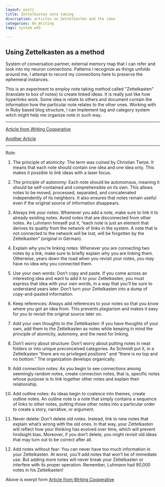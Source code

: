 ```yaml
---
layout: posts
title: Zettelkasten note taking
discription: articles on Zettelkasten and the idea
categories: On_Writing
tags: system web

---
```


## Using Zettelkasten as a method


System of conversation partner, external memory map that I can refer and look into my neuron connections. Patterns I recognize as things unfolds around me, I attempt to record my connections here to preserve the ephemeral instances.

This is an experiment to employ note taking method called "Zettelkasten" (translate to box of notes) to create linked ideas. It is really just like how hyperlinks work. Some idea is relate to others and document contain the information how the particular note relates to the other ones. Working with in Ruby based blog structure, I can implement tag and category system witch might help me organize note in such way. 

___

[Article from Writing Cooperative](https://writingcooperative.com/zettelkasten-how-one-german-scholar-was-so-freakishly-productive-997e4e0ca125)

[Another Article](https://eugeneyan.com/writing/note-taking-zettelkasten/)

---

Rule: 

1. The principle of atomicity: The term was coined by Christian Tietze. It means that each note should contain one idea and one idea only. This makes it possible to link ideas with a laser focus.

2. The principle of autonomy: Each note should be autonomous, meaning it should be self-contained and comprehensible on its own. This allows notes to be moved, processed, separated, and concatenated independently of its neighbors. It also ensures that notes remain useful even if the original source of information disappears.

3. Always link your notes: Whenever you add a note, make sure to link it to already existing notes. Avoid notes that are disconnected from other notes. As Luhmann himself put it, “each note is just an element that derives its quality from the network of links in the system. A note that is not connected to the network will be lost, will be forgotten by the Zettelkasten” (original in German).

4. Explain why you’re linking notes: Whenever you are connecting two notes by a link, make sure to briefly explain why you are linking them. Otherwise, years down the road when you revisit your notes, you may have no idea why you connected them.

5. Use your own words: Don’t copy and paste. If you come across an interesting idea and want to add it to your Zettelkasten, you must express that idea with your own words, in a way that you’ll be sure to understand years later. Don’t turn your Zettelkasten into a dump of copy-and-pasted information.

6. Keep references: Always add references to your notes so that you know where you got an idea from. This prevents plagiarism and makes it easy for you to revisit the original source later on.

7. Add your own thoughts to the Zettelkasten: If you have thoughts of your own, add them to the Zettelkasten as notes while keeping in mind the principle of atomicity, autonomy, and the need for linking.

8. Don’t worry about structure: Don’t worry about putting notes in neat folders or into unique preconceived categories. As Schmidt put it, in a Zettelkasten “there are no privileged positions” and “there is no top and no bottom.” The organization develops organically.

9. Add connection notes: As you begin to see connections among seemingly random notes, create connection notes, that is, specific notes whose purpose is to link together other notes and explain their relationship.

10. Add outline notes: As ideas begin to coalesce into themes, create outline notes. An outline note is a note that simply contains a sequence of links to other notes, putting those other notes into a particular order to create a story, narrative, or argument.

11. Never delete: Don’t delete old notes. Instead, link to new notes that explain what’s wrong with the old ones. In that way, your Zettelkasten will reflect how your thinking has evolved over time, which will prevent hindsight bias. Moreover, if you don’t delete, you might revisit old ideas that may turn out to be correct after all.

12. Add notes without fear: You can never have too much information in your Zettelkasten. At worst, you’ll add notes that won’t be of immediate use. But adding more notes will never break your Zettelkasten or interfere with its proper operation. Remember, Luhmann had 90,000 notes in his Zettelkasten!


Above is exerpt form [Article from Writing Cooperative](https://writingcooperative.com/zettelkasten-how-one-german-scholar-was-so-freakishly-productive-997e4e0ca125)